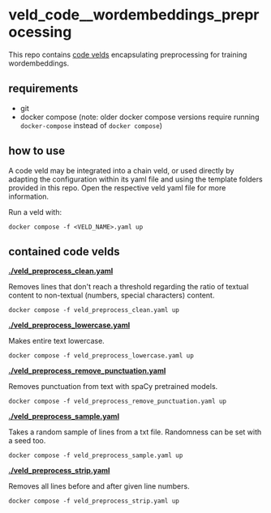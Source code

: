 # veld_code__wordembeddings_preprocessing

This repo contains [code velds](https://zenodo.org/records/13322913) encapsulating preprocessing 
for training wordembeddings.

## requirements

- git
- docker compose (note: older docker compose versions require running `docker-compose` instead of 
  `docker compose`)

## how to use

A code veld may be integrated into a chain veld, or used directly by adapting the configuration 
within its yaml file and using the template folders provided in this repo. Open the respective veld 
yaml file for more information.

Run a veld with:
```
docker compose -f <VELD_NAME>.yaml up
```

## contained code velds

**[./veld_preprocess_clean.yaml](./veld_preprocess_clean.yaml)**

Removes lines that don't reach a threshold regarding the ratio of textual content to non-textual
(numbers, special characters) content.

```
docker compose -f veld_preprocess_clean.yaml up
```

**[./veld_preprocess_lowercase.yaml](./veld_preprocess_lowercase.yaml)**

Makes entire text lowercase.

```
docker compose -f veld_preprocess_lowercase.yaml up
```

**[./veld_preprocess_remove_punctuation.yaml](./veld_preprocess_remove_punctuation.yaml)**

Removes punctuation from text with spaCy pretrained models.

```
docker compose -f veld_preprocess_remove_punctuation.yaml up
```

**[./veld_preprocess_sample.yaml](./veld_preprocess_sample.yaml)**

Takes a random sample of lines from a txt file. Randomness can be set with a seed too.

```
docker compose -f veld_preprocess_sample.yaml up
```

**[./veld_preprocess_strip.yaml](./veld_preprocess_strip.yaml)**

Removes all lines before and after given line numbers.

```
docker compose -f veld_preprocess_strip.yaml up
```

